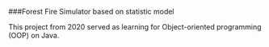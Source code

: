 ###Forest Fire Simulator based on statistic model

This project from 2020 served as learning for Object-oriented programming (OOP) on Java.
